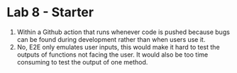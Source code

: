 # Lab 8 - Starter
1. Within a Github action that runs whenever code is pushed because bugs can be found during development rather than when users use it.
2. No, E2E only emulates user inputs, this would make it hard to test the outputs of functions not facing the user. It would also be too time consuming to test the output of one method.
